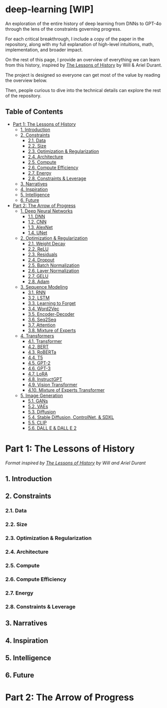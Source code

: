 # deep-learning [WIP]

An exploration of the entire history of deep learning from DNNs to GPT-4o through the lens of the constraints governing progress.

For each critical breakthrough, I include a copy of the paper in the repository, along with my full explanation of high-level intuitions, math, implementation, and broader impact.

On the rest of this page, I provide an overview of everything we can learn from this history, inspired by [The Lessons of History](https://www.amazon.com/Lessons-History-Will-Durant/dp/143914995X) by Will & Ariel Durant.

The project is designed so everyone can get most of the value by reading the overview below.

Then, people curious to dive into the technical details can explore the rest of the repository.

## Table of Contents

- [Part 1: The Lessons of History](#part-1-the-lessons-of-history)
  - [1. Introduction](#1-introduction)
  - [2. Constraints](#2-constraints)
    - [2.1. Data](#21-data)
    - [2.2. Size](#22-size)
    - [2.3. Optimization & Regularization](#23-optimization--regularization)
    - [2.4. Architecture](#24-architecture)
    - [2.5. Compute](#25-compute)
    - [2.6. Compute Efficiency](#26-compute-efficiency)
    - [2.7. Energy](#27-energy)
    - [2.8. Constraints & Leverage](#28-constraints--leverage)
  - [3. Narratives](#3-narratives)
  - [4. Inspiration](#4-inspiration)
  - [5. Intelligence](#5-intelligence)
  - [6. Future](#6-future)
- [Part 2: The Arrow of Progress](#part-2-the-arrow-of-progress)
  - [1. Deep Neural Networks](/01-deep-neural-networks/)
    - [1.1. DNN](/01-deep-neural-networks/01-dnn/)
    - [1.2. CNN](/01-deep-neural-networks/02-cnn/)
    - [1.3. AlexNet](/01-deep-neural-networks/03-alex-net/)
    - [1.4. UNet](/01-deep-neural-networks/04-u-net/)
  - [2. Optimization & Regularization](/02-optimization-and-regularization/)
    - [2.1. Weight Decay](/02-optimization-and-regularization/01-weight-decay/)
    - [2.2. ReLU](/02-optimization-and-regularization/02-relu/)
    - [2.3. Residuals](/02-optimization-and-regularization/03-residuals/)
    - [2.4. Dropout](/02-optimization-and-regularization/04-dropout/)
    - [2.5. Batch Normalization](/02-optimization-and-regularization/05-batch-norm/)
    - [2.6. Layer Normalization](/02-optimization-and-regularization/06-layer-norm/)
    - [2.7. GELU](/02-optimization-and-regularization/07-gelu/)
    - [2.8. Adam](/02-optimization-and-regularization/08-adam/)
  - [3. Sequence Modeling](/03-sequence-modeling/)
    - [3.1. RNN](/03-sequence-modeling/01-rnn/)
    - [3.2. LSTM](/03-sequence-modeling/02-lstm/)
    - [3.3. Learning to Forget](/03-sequence-modeling/03-learning-to-forget/)
    - [3.4. Word2Vec](/03-sequence-modeling/04-word2vec/)
    - [3.5. Encoder-Decoder](/03-sequence-modeling/05-encoder-decoder/)
    - [3.6. Seq2Seq](/03-sequence-modeling/06-seq2seq/)
    - [3.7. Attention](/03-sequence-modeling/07-attention/)
    - [3.8. Mixture of Experts](/03-sequence-modeling/08-mixture-of-experts/)
  - [4. Transformers](/04-transformers/)
    - [4.1. Transformer](/04-transformers/01-transformer/)
    - [4.2. BERT](/04-transformers/02-bert/)
    - [4.3. RoBERTa](/04-transformers/03-roberta/)
    - [4.4. T5](/04-transformers/04-t5/)
    - [4.5. GPT-2](/04-transformers/05-gpt-2/)
    - [4.6. GPT-3](/04-transformers/06-gpt-3/)
    - [4.7. LoRA](/04-transformers/07-lora/)
    - [4.8. InstructGPT](/04-transformers/08-instruct-gpt/)
    - [4.9. Vision Transformer](/04-transformers/09-vision-transformer/)
    - [4.10. Mixture of Experts Transformer](/04-transformers/10-moe-transformer/)
  - [5. Image Generation](/05-image-generation/)
    - [5.1. GANs](/05-image-generation/01-gan/)
    - [5.2. VAEs](/05-image-generation/02-vae/)
    - [5.3. Diffusion](/05-image-generation/03-diffusion/)
    - [5.4. Stable Diffusion, ControlNet, & SDXL](/05-image-generation/04-stable-diffusion/)
    - [5.5. CLIP](/05-image-generation/05-clip/)
    - [5.6. DALL E & DALL E 2](/05-image-generation/06-dall-e/)

# Part 1: The Lessons of History

_Format inspired by [The Lessons of History](https://www.amazon.com/Lessons-History-Will-Durant/dp/143914995X) by Will and Ariel Durant_

## 1. Introduction

## 2. Constraints

### 2.1. Data

### 2.2. Size

### 2.3. Optimization & Regularization

### 2.4. Architecture

### 2.5. Compute

### 2.6. Compute Efficiency

### 2.7. Energy

### 2.8. Constraints & Leverage

## 3. Narratives

## 4. Inspiration

## 5. Intelligence

## 6. Future

# Part 2: The Arrow of Progress
